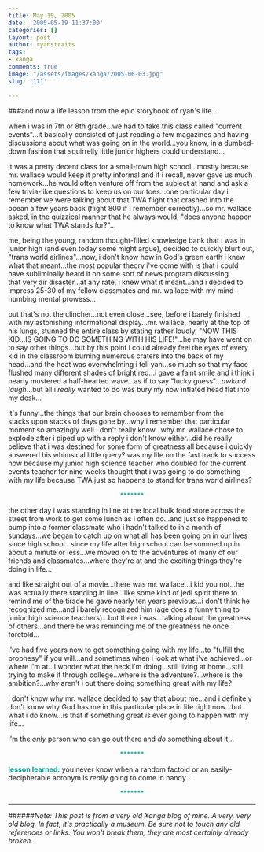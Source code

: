 ```yaml
---
title: May 19, 2005
date: '2005-05-19 11:37:00'
categories: []
layout: post
author: ryanstraits
tags:
- xanga
comments: true
image: "/assets/images/xanga/2005-06-03.jpg"
slug: '171'

---
```

###and now a life lesson from the epic storybook of ryan's life...

<!-- break -->

when i was in 7th or 8th grade...we had to take this class called "current events"...it basically consisted of just reading a few magazines and having discussions about what was going on in the world...you know, in a dumbed-down fashion that squirrelly little junior highers could understand...

it was a pretty decent class for a small-town high school...mostly because mr. wallace would keep it pretty informal and if i recall, never gave us much homework...he would often venture off from the subject at hand and ask a few trivia-like questions to keep us on our toes...one particular day i remember we were talking about that TWA flight that crashed into the ocean a few years back (flight 800 if i remember correctly)...so mr. wallace asked, in the quizzical manner that he always would, "does anyone happen to know what TWA stands for?"...

me, being the young, random thought-filled knowledge bank that i was in junior high (and even today some might argue), decided to quickly blurt out, "trans world airlines"...now, i don't know how in God's green earth i knew what that meant...the most popular theory i've come with is that i could have subliminally heard it on some sort of news program discussing that very air disaster...at any rate, i knew what it meant...and i decided to impress 25-30 of my fellow classmates and mr. wallace with my mind-numbing mental prowess...

but that's not the clincher...not even close...see, before i barely finished with my astonishing informational display...mr. wallace, nearly at the top of his lungs, stunned the entire class by stating rather loudly, "NOW THIS KID...IS GOING TO DO SOMETHING WITH HIS LIFE!"...he may have went on to say other things...but by this point i could already feel the eyes of every kid in the classroom burning numerous craters into the back of my head...and the heat was overwhelming i tell yah...so much so that my face flushed many different shades of bright red...i gave a faint smile and i think i nearly mustered a half-hearted wave...as if to say "lucky guess"...*awkard laugh*...but all i <em>really </em>wanted to do was bury my now inflated head flat into my desk...

it's funny...the things that our brain chooses to remember from the stacks upon stacks of days gone by...why i remember that particular moment so amazingly well i don't really know...why mr. wallace chose to explode after i piped up with a reply i don't know either...did he really believe that i was destined for some form of greatness all because i quickly answered his whimsical little query? was my life on the fast track to success now because my junior high science teacher who doubled for the current events teacher for nine weeks thought that i was going to do something with my life because TWA just so happens to stand for trans world airlines?
<p align="center"><span style="color:#009999;">*******</span></p>
the other day i was standing in line at the local bulk food store across the street from work to get some lunch as i often do...and just so happened to bump into a former classmate who i hadn't talked to in a month of sundays...we began to catch up on what all has been going on in our lives since high school...since my life after high school can be summed up in about a minute or less...we moved on to the adventures of many of our friends and classmates...where they're at and the exciting things they're doing in life...

and like straight out of a movie...there was mr. wallace...i kid you not...he was actually there standing in line...like some kind of jedi spirit there to remind me of the tirade he gave nearly ten years previous...i don't think he recognized me...and i barely recognized him (age does a funny thing to junior high science teachers)...but there i was...talking about the greatness of others...and there he was reminding me of the greatness he once foretold...

i've had five years now to get something going with my life...to "fulfill the prophesy" if you will...and sometimes when i look at what i've achieved...or where i'm at...i wonder what the heck i'm doing...still living at home...still trying to make it through college...where is the adventure?...where is the ambition?...why aren't i out there doing something great with my life?

i don't know why mr. wallace decided to say that about me...and i definitely don't know why God has me in this particular place in life right now...but what i do know...is that if something great <em>is</em> ever going to happen with my life...

i'm the <em>only</em> person who can go out there and <em>do</em> something about it...
<p align="center"><span style="color:#009999;">*******</span></p>
<strong><span style="color:#099999;">lesson learned:</span></strong> you never know when a random factoid or an easily-decipherable acronym is <em>really</em> going to come in handy...
<p align="center"><span style="color:#009999;">*******</span></p>

---

######*Note: This post is from a very old Xanga blog of mine. A very, very old blog. In fact, it's practically a museum. Be sure not to touch any old references or links. You won't break them, they are most certainly already broken.*